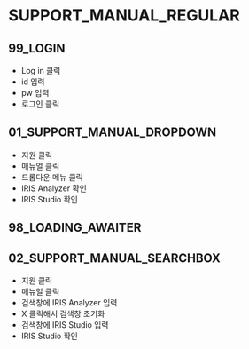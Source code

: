 # SUPPORT_MANUAL_REGULAR

## 99_LOGIN

- Log in 클릭
- id 입력
- pw 입력
- 로그인 클릭

## 01_SUPPORT_MANUAL_DROPDOWN

- 지원 클릭
- 매뉴얼 클릭
- 드롭다운 메뉴 클릭
- IRIS Analyzer 확인
- IRIS Studio 확인

## 98_LOADING_AWAITER

## 02_SUPPORT_MANUAL_SEARCHBOX

- 지원 클릭
- 매뉴얼 클릭
- 검색창에 IRIS Analyzer 입력
- X 클릭해서 검색창 초기화
- 검색창에 IRIS Studio 입력
- IRIS Studio 확인
